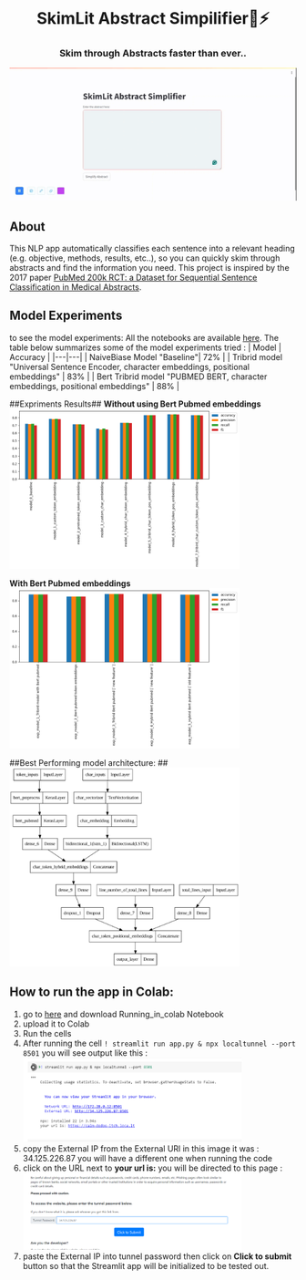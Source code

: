 <h1 align="center">SkimLit Abstract Simpilifier📄⚡</h1>
<h3 align="center">Skim through Abstracts faster than ever..</h3>

<div align="center" id="top">
  <img src="Images/demo.gif" height="20%" alt="Skimlit" />
</div>
  
##  About ##
This NLP app automatically classifies each sentence into a relevant heading (e.g. objective, methods, results, etc..), so you can quickly skim through abstracts and find the information you need. This project is inspired by the 2017 paper [PubMed 200k RCT: a Dataset for Sequential Sentence Classification in Medical Abstracts](https://arxiv.org/abs/1710.06071).



##  Model Experiments ##
to see the model experiments: All the notebooks are available [here]("https://github.com/ronysalem/Skimlit-Abstract-Simpilifier/Notebooks").
The table below summarizes some of the model experiments tried :
| Model  | Accuracy |
|---|---|
| NaiveBiase Model "Baseline"| 72% |
| Tribrid model "Universal Sentence Encoder, character embeddings, positional embeddings" | 83% |
| Bert Tribrid model "PUBMED BERT, character embeddings, positional embeddings" | 88% |

##Expriments Results##
**Without using Bert Pubmed embeddings**
<img src="Images/results_1.png" width=80% height=80%>

**With Bert Pubmed embeddings** 
<img src="Images/results_2.png" width=80% height=80%>

##Best Performing model architecture: ## 
<img src="Images/model_plot.png" width=80% height=80%>


## How to run the app in Colab: ##
1. go to [here]("https://github.com/ronysalem/Skimlit-Abstract-Simpilifier/Notebooks") and download Running_in_colab Notebook
2. upload it to Colab
3. Run the cells
4. After running the cell ``` ! streamlit run app.py & npx localtunnel --port 8501 ``` you will see output like this : <img src="Images/1.png" width=80% height=80%>
5. copy the External IP from the External URl in this image it was : 34.125.226.87 you will have a different one when running the code
6. click on the URL next to **your url is:** you will be directed to this page : <img src="Images/2.png" width=80% height=80%>
7. paste the External IP into tunnel password then click on **Click to submit** button so that the Streamlit app will be initialized to be tested out.



